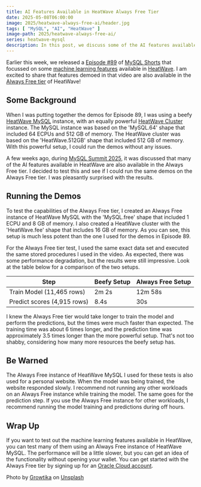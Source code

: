 ```yaml
---
title: AI Features Available in HeatWave Always Free Tier
date: 2025-05-08T06:00:00
image: 2025/heatwave-always-free-ai/header.jpg
tags: [ "MySQL", "AI", "HeatWave" ]
image-path: 2025/heatwave-always-free-ai/
series: heatwave-mysql
description: In this post, we discuss some of the AI features available in the Always Free tier of HeatWave in Oracle Cloud.
---
```


Earlier this week, we released a [Episode #89](https://www.youtube.com/watch?v=MCunWV6EWoA&list=PLWx5a9Tn2EvG4C90YFJ9eU61IpALeE0SN&index=89) of [MySQL Shorts](https://www.youtube.com/playlist?list=PLWx5a9Tn2EvG4C90YFJ9eU61IpALeE0SN) that focussed on some [machine learning features](https://www.oracle.com/heatwave/features/#automl) available in [HeatWave](https://www.oracle.com/heatwave/). I am excited to share that features demoed in that video are also available in the [Always Free tier](https://www.oracle.com/cloud/free/) of HeatWave!

## Some Background

When I was putting together the demos for Episode 89, I was using a beefy [HeatWave MySQL](https://www.oracle.com/mysql/) instance, with an equally powerful [HeatWave Cluster](https://docs.oracle.com/en-us/iaas/mysql-database/doc/heatwave.html) instance. The MySQL instance was based on the 'MySQL.64' shape that included 64 ECPUs and 512 GB of memory. The HeatWave cluster was based on the 'HeatWave.512GB' shape that included 512 GB of memory. With this powerful setup, I could run the demos without any issues.

A few weeks ago, during [MySQL Summit 2025](https://www.mysql.com/news-and-events/events/mysql-summit-2025.html), it was discussed that many of the AI features available in HeatWave are also available in the Always Free tier. I decided to test this and see if I could run the same demos on the Always Free tier. I was pleasantly surprised with the results.

## Running the Demos

To test the capabilities of the Always Free tier, I created an Always Free instance of HeatWave MySQL with the 'MySQL.free' shape that included 1 ECPU and 8 GB of memory. I also created a HeatWave cluster with the 'HeatWave.fee' shape that includes 16 GB of memory. As you can see, this setup is much less potent than the one I used for the demos in Episode 89.

For the Always Free tier test, I used the same exact data set and executed the same stored procedures I used in the video. As expected, there was some performance degradation, but the results were still impressive. Look at the table below for a comparison of the two setups.

| Step                        | Beefy Setup | Always Free Setup |
|-----------------------------|-------------|-------------------|
| Train Model (11,465 rows)   | 2m 2s       | 12m 58s           |
| Predict scores (4,915 rows) | 8.4s        | 30s               |

I knew the Always Free tier would take longer to train the model and perform the predictions, but the times were much faster than expected. The training time was about 6 times longer, and the prediction time was approximately 3.5 times longer than the more powerful setup. That's not too shabby, considering how many more resources the beefy setup has.

## Be Warned

The Always Free instance of HeatWave MySQL I used for these tests is also used for a personal website. When the model was being trained, the website responded slowly. I recommend not running any other workloads on an Always Free instance while training the model. The same goes for the prediction step. If you use the Always Free instance for other workloads, I recommend running the model training and predictions during off hours.

## Wrap Up

If you want to test out the machine learning features available in HeatWave, you can test many of them using an Always Free instance of HeatWave MySQL. The performance will be a little slower, but you can get an idea of the functionality without opening your wallet. You can get started with the Always Free tier by signing up for an [Oracle Cloud account](https://www.oracle.com/cloud/free/).

Photo by <a href="https://unsplash.com/@growtika?utm_content=creditCopyText&utm_medium=referral&utm_source=unsplash">Growtika</a> on <a href="https://unsplash.com/photos/a-computer-generated-image-of-a-network-and-a-laptop-f0JGorLOkw0?utm_content=creditCopyText&utm_medium=referral&utm_source=unsplash">Unsplash</a>